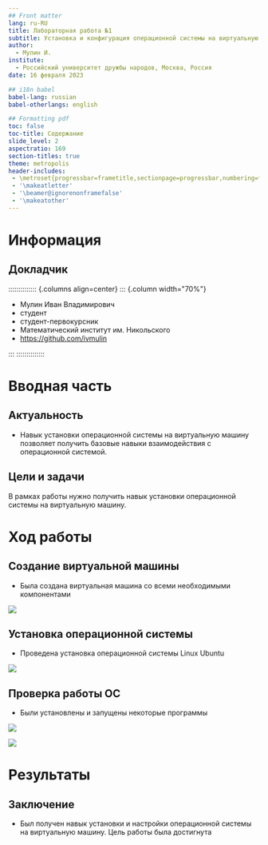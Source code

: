 ```yaml
---
## Front matter
lang: ru-RU
title: Лабораторная работа №1
subtitle: Установка и конфигурация операционной системы на виртуальную машину
author:
  - Мулин И.
institute:
  - Российский университет дружбы народов, Москва, Россия
date: 16 февраля 2023

## i18n babel
babel-lang: russian
babel-otherlangs: english

## Formatting pdf
toc: false
toc-title: Содержание
slide_level: 2
aspectratio: 169
section-titles: true
theme: metropolis
header-includes:
 - \metroset{progressbar=frametitle,sectionpage=progressbar,numbering=fraction}
 - '\makeatletter'
 - '\beamer@ignorenonframefalse'
 - '\makeatother'
---
```


# Информация

## Докладчик

:::::::::::::: {.columns align=center}
::: {.column width="70%"}

  * Мулин Иван Владимирович
  * студент
  * студент-первокурсник
  * Математический институт им. Никольского
  * <https://github.com/ivmulin>

:::
::::::::::::::

# Вводная часть

## Актуальность

- Навык установки операционной системы на виртуальную машину позволяет получить базовые навыки взаимодействия с операционной системой.

## Цели и задачи

В рамках работы нужно получить навык установки операционной системы на виртуальную машину.

# Ход работы

## Создание виртуальной машины

- Была создана виртуальная машина со всеми необходимыми компонентами

![](./image/%D0%A0%D0%B8%D1%81.%201.png)

## Установка операционной системы

- Проведена установка операционной системы Linux Ubuntu

![](./image/%D0%A0%D0%B8%D1%81.%2014.png)


## Проверка работы ОС

- Были установлены и запущены некоторые программы

![](./image/%D0%A0%D0%B8%D1%81.%2018.png)

![](./image/%D0%A0%D0%B8%D1%81.%2016.png)

# Результаты

## Заключение

- Был получен навык установки и настройки операционной системы на виртуальную машину. Цель работы была достигнута